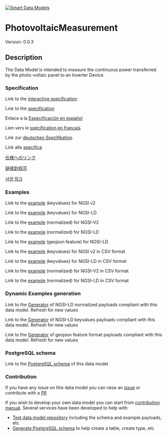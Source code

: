 [![Smart Data Models](https://smartdatamodels.org/wp-content/uploads/2022/01/SmartDataModels_logo.png "Logo")](https://smartdatamodels.org)
# PhotovoltaicMeasurement
Version: 0.0.3

## Description 

The Data Model is intended to measure the continuous power transferred by the photo-voltaic panel to an Inverter Device.
### Specification

Link to the [interactive specification](https://swagger.lab.fiware.org/?url=https://smart-data-models.github.io/dataModel.GreenEnergy/PhotovoltaicMeasurement/swagger.yaml)

Link to the [specification](https://github.com/smart-data-models/dataModel.GreenEnergy/blob/master/PhotovoltaicMeasurement/doc/spec.md)

Enlace a la [Especificación en español](https://github.com/smart-data-models/dataModel.GreenEnergy/blob/master/PhotovoltaicMeasurement/doc/spec_ES.md)

Lien vers le [spécification en français](https://github.com/smart-data-models/dataModel.GreenEnergy/blob/master/PhotovoltaicMeasurement/doc/spec_FR.md)

Link zur [deutschen Spezifikation](https://github.com/smart-data-models/dataModel.GreenEnergy/blob/master/PhotovoltaicMeasurement/doc/spec_DE.md)

Link alla [specifica](https://github.com/smart-data-models/dataModel.GreenEnergy/blob/master/PhotovoltaicMeasurement/doc/spec_IT.md)

[仕様へのリンク](https://github.com/smart-data-models/dataModel.GreenEnergy/blob/master/PhotovoltaicMeasurement/doc/spec_JA.md)

[链接到规范](https://github.com/smart-data-models/dataModel.GreenEnergy/blob/master/PhotovoltaicMeasurement/doc/spec_ZH.md)

[사양 링크](https://github.com/smart-data-models/dataModel.GreenEnergy/blob/master/PhotovoltaicMeasurement/doc/spec_KO.md)
### Examples

Link to the [example](https://smart-data-models.github.io/dataModel.GreenEnergy/PhotovoltaicMeasurement/examples/example.json) (keyvalues) for NGSI v2

Link to the [example](https://smart-data-models.github.io/dataModel.GreenEnergy/PhotovoltaicMeasurement/examples/example.jsonld) (keyvalues) for NGSI-LD

Link to the [example](https://smart-data-models.github.io/dataModel.GreenEnergy/PhotovoltaicMeasurement/examples/example-normalized.json) (normalized) for NGSI-V2

Link to the [example](https://smart-data-models.github.io/dataModel.GreenEnergy/PhotovoltaicMeasurement/examples/example-normalized.jsonld) (normalized) for NGSI-LD

Link to the [example](https://smart-data-models.github.io/dataModel.GreenEnergy/PhotovoltaicMeasurement/examples/example-geojsonfeature.json) (geojson feature) for NGSI-LD

Link to the [example](https://github.com/smart-data-models/dataModel.GreenEnergy/blob/master/PhotovoltaicMeasurement/examples/example.json.csv) (keyvalues) for NGSI v2 in CSV format

Link to the [example](https://github.com/smart-data-models/dataModel.GreenEnergy/blob/master/PhotovoltaicMeasurement/examples/example.jsonld.csv) (keyvalues) for NGSI-LD in CSV format

Link to the [example](https://github.com/smart-data-models/dataModel.GreenEnergy/blob/master/PhotovoltaicMeasurement/examples/example-normalized.json.csv) (normalized) for NGSI-V2 in CSV format

Link to the [example](https://github.com/smart-data-models/dataModel.GreenEnergy/blob/master/PhotovoltaicMeasurement/examples/example-normalized.jsonld.csv) (normalized) for NGSI-LD in CSV format
### Dynamic Examples generation

Link to the [Generator](https://smartdatamodels.org/extra/ngsi-ld_generator.php?schemaUrl=https://raw.githubusercontent.com/smart-data-models/dataModel.GreenEnergy/master/PhotovoltaicMeasurement/schema.json&email=info@smartdatamodels.org) of NGSI-LD normalized payloads compliant with this data model. Refresh for new values

Link to the [Generator](https://smartdatamodels.org/extra/ngsi-ld_generator_keyvalues.php?schemaUrl=https://raw.githubusercontent.com/smart-data-models/dataModel.GreenEnergy/master/PhotovoltaicMeasurement/schema.json&email=info@smartdatamodels.org) of NGSI-LD keyvalues payloads compliant with this data model. Refresh for new values

Link to the [Generator](https://smartdatamodels.org/extra/geojson_features_generator.php?schemaUrl=https://raw.githubusercontent.com/smart-data-models/dataModel.GreenEnergy/master/PhotovoltaicMeasurement/schema.json&email=info@smartdatamodels.org) of geojson feature format payloads compliant with this data model. Refresh for new values
### PostgreSQL schema

Link to the [PostgreSQL schema](https://github.com/smart-data-models/dataModel.GreenEnergy/blob/master/PhotovoltaicMeasurement/schema.sql) of this data model
### Contribution

 If you have any issue on this data model you can raise an [issue](https://github.com/smart-data-models/dataModel.GreenEnergy/issues)  or contribute with a [PR](https://github.com/smart-data-models/dataModel.GreenEnergy/pulls)

 If you wish to develop your own data model you can start from [contribution manual](https://bit.ly/contribution_manual). Several services have been developed to help with: 
 - [Test data model repository](https://smartdatamodels.org/index.php/data-models-contribution-api/) including the schema and example payloads, etc
 - [Generate PostgreSQL schema](https://smartdatamodels.org/index.php/sql-service/) to help create a table, create type, etc